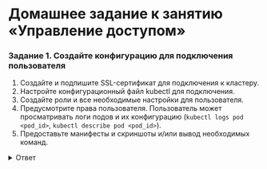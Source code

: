 # Домашнее задание к занятию «Управление доступом»

### Задание 1. Создайте конфигурацию для подключения пользователя

1. Создайте и подпишите SSL-сертификат для подключения к кластеру.
2. Настройте конфигурационный файл kubectl для подключения.
3. Создайте роли и все необходимые настройки для пользователя.
4. Предусмотрите права пользователя. Пользователь может просматривать логи подов и их конфигурацию (`kubectl logs pod <pod_id>`, `kubectl describe pod <pod_id>`).
5. Предоставьте манифесты и скриншоты и/или вывод необходимых команд.

<details>
<summary>Ответ</summary>
<br>   

[deployment_nginx](/deployment_nginx.yaml)   
[sercret](/sercret..yaml)   
[service_nginx](/service_nginx.yaml)   
[ingress](/ingress.yaml)  
Configmap используем тот же
[configmap_nginx](/configmap_nginx.yaml)

Создаем SSL-сертификат
````    
netology@microk8s:~/k8s$ openssl genrsa -out test.key 2048
netology@microk8s:~/k8s$openssl req -new -key test.key -out test.csr -subj "/CN=test/O=ops"
netology@microk8s:~/k8s$sudo openssl x509 -req -in test.csr -CA /var/snap/microk8s/current/certs/ca.crt -CAkey /var/snap/microk8s/current/certs/ca.key -out test.crt -days 365  
netology@microk8s:~/k8s$ ls
test.crt  test.csr  test.key

````
Настраиваем конфигурационный файл kubectl

````   
netology@microk8s:~/k8s$ kubectl config set-credentials test --client-certificate=test.crt --client-key=test.key --embed-certs=true
User "test" set.

netology@microk8s:~/k8s$ kubectl config set-context test --cluster=microk8s-cluster --user=test
Context "test" created.

netology@microk8s:~/k8s$ kubectl config get-contexts 
CURRENT   NAME       CLUSTER            AUTHINFO   NAMESPACE
*         microk8s   microk8s-cluster   admin      
          test       microk8s-cluster   test       

netology@microk8s:~/k8s$ kubectl config use-context test
Switched to context "test".

netology@microk8s:~/k8s$ kubectl config get-contexts 
CURRENT   NAME       CLUSTER            AUTHINFO   NAMESPACE
          microk8s   microk8s-cluster   admin      
*         test       microk8s-cluster   test       

````   
Создаем роли и необходимые настройки   

~~~
netology@microk8s:~/k8s$ kubectl create ns test
namespace/test created
netology@microk8s:~/k8s$ kubectl -n test create -f role.yaml
role.rbac.authorization.k8s.io/logs-config-reader created
netology@microk8s:~/k8s$ kubectl -n test get role
NAME                 CREATED AT
logs-config-reader   2023-11-21T05:38:23Z
netology@microk8s:~/k8s$ kubectl -n test create -f roleb.yaml 
rolebinding.rbac.authorization.k8s.io/logs-config-reader created
netology@microk8s:~/k8s$ kubectl -n test get rolebindings  
NAME                 ROLE                      AGE
logs-config-reader   Role/logs-config-reader   12s

netology@microk8s:~/k8s$ kubectl -n test get pods
NAME                     READY   STATUS    RESTARTS   AGE
nginx-7854ff8877-q59bs   1/1     Running   0          5m37s
netology@microk8s:~/k8s$ kubectl -n test get logs nginx-7854ff8877-q59bs
error: the server doesn't have a resource type "logs"
netology@microk8s:~/k8s$ kubectl -n test logs nginx-7854ff8877-q59bs
/docker-entrypoint.sh: /docker-entrypoint.d/ is not empty, will attempt to perform configuration
/docker-entrypoint.sh: Looking for shell scripts in /docker-entrypoint.d/
/docker-entrypoint.sh: Launching /docker-entrypoint.d/10-listen-on-ipv6-by-default.sh
10-listen-on-ipv6-by-default.sh: info: Getting the checksum of /etc/nginx/conf.d/default.conf
10-listen-on-ipv6-by-default.sh: info: Enabled listen on IPv6 in /etc/nginx/conf.d/default.conf
/docker-entrypoint.sh: Sourcing /docker-entrypoint.d/15-local-resolvers.envsh
/docker-entrypoint.sh: Launching /docker-entrypoint.d/20-envsubst-on-templates.sh
/docker-entrypoint.sh: Launching /docker-entrypoint.d/30-tune-worker-processes.sh
/docker-entrypoint.sh: Configuration complete; ready for start up
2023/11/21 05:41:42 [notice] 1#1: using the "epoll" event method
2023/11/21 05:41:42 [notice] 1#1: nginx/1.25.3
2023/11/21 05:41:42 [notice] 1#1: built by gcc 12.2.0 (Debian 12.2.0-14) 
2023/11/21 05:41:42 [notice] 1#1: OS: Linux 5.15.0-88-generic
2023/11/21 05:41:42 [notice] 1#1: getrlimit(RLIMIT_NOFILE): 65536:65536
2023/11/21 05:41:42 [notice] 1#1: start worker processes
2023/11/21 05:41:42 [notice] 1#1: start worker process 30
2023/11/21 05:41:42 [notice] 1#1: start worker process 31
2023/11/21 05:41:42 [notice] 1#1: start worker process 32
2023/11/21 05:41:42 [notice] 1#1: start worker process 33

   
~~~   



</details>   
